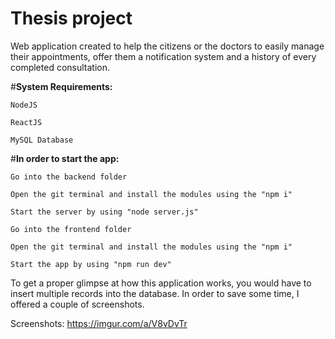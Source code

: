 # Thesis project

Web application created to help the citizens or the doctors to easily manage their appointments, offer them a notification system and a history of every completed consultation.

#**System Requirements:**

    NodeJS
    
    ReactJS
    
    MySQL Database
    
#**In order to start the app:**

    Go into the backend folder

    Open the git terminal and install the modules using the "npm i" 

    Start the server by using "node server.js"

    Go into the frontend folder
    
    Open the git terminal and install the modules using the "npm i" 

    Start the app by using "npm run dev"

To get a proper glimpse at how this application works, you would have to insert multiple records into the database. In order to save some time, I offered a couple of screenshots.

Screenshots: https://imgur.com/a/V8vDvTr
